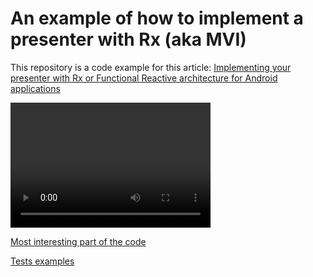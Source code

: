 # An example of how to implement a presenter with Rx (aka MVI)

This repository is a code example for this article: [Implementing your presenter with Rx or Functional Reactive architecture for Android applications](https://rongi.github.io/kotlin-blog/rx-presenter.html)

<video width="320" height="200" controls preload> 
    <source src="https://github.com/rongi/rx-presenter-example/raw/master/docs/example.webm"></source> 
</video>

[Most interesting part of the code](https://github.com/rongi/rx-presenter/tree/master/app/src/main/java/com/github/rongi/rxpresenter/example/app/main)

[Tests examples](https://github.com/rongi/rx-presenter/blob/master/app/src/test/java/com/github/rongi/rxpresenter/example/app/main/MainViewModelTest.kt)

